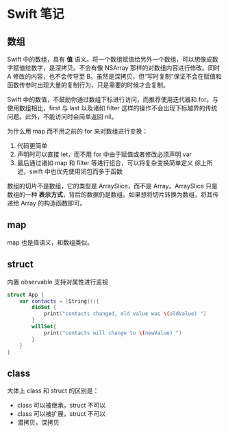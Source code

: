 # Swift 笔记

## 数组

Swift 中的数组，具有 __值__ 语义。将一个数组赋值给另外一个数组，可以想像成数字赋值给数字，是深拷贝。不会有像 NSArray 那样的对数组内容进行修改。同时 A 修改的内容，也不会传导至 B。虽然是深拷贝，但“写时复制”保证不会在赋值和函数传参时出现大量的复制行为，只是需要的时候才会复制。

Swift 中的数值，不鼓励你通过数组下标进行访问，而推荐使用迭代器和 for。与使用数组相比，first 与 last 以及诸如 filter 这样的操作不会出现下标越界的传统问题。此外，不能访问时会简单返回 nil。

为什么用 map 而不用之前的 for 来对数组进行变换：

1. 代码更简单
2. 声明时可以直接 let，而不用 for 中由于赋值或者修改必须声明 var
3. 最后通过诸如 map 和 filter 等进行组合，可以将复杂变换简单定义
综上所述，swift 中也优先使用闭包而多于函数

数组的切片不是数组，它的类型是 ArraySlice，而不是 Array。ArraySlice 只是数组的一种 __表示方式__，背后的数据仍是数组。如果想将切片转换为数组，将其传递给 Array 的构造函数即可。

## map

map 也是值语义，和数组类似。

## struct

内置 observable 支持对属性进行监视

```swift
struct App {
    var contacts = [String](){
        didSet {
            print("contacts changed, old value was \(oldValue) ")
        }
        willSet{
            print("contacts will change to \(newValue) ")
        }
    }
}
```

## class

大体上 class 和 struct 的区别是：

- class 可以被继承，struct 不可以
- class 可以被扩展，struct 不可以
- 潜拷贝，深拷贝
